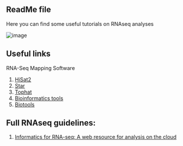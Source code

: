 ## ReadMe file

Here you can find some useful tutorials on RNAseq analyses

![image](https://user-images.githubusercontent.com/17006122/210064263-6d487b75-e7ec-4913-a367-6c46c1d3a88a.png)


## Useful links

RNA-Seq Mapping Software

1. [HiSat2](https://ccb.jhu.edu/software/hisat2/)
2. [Star](https://github.com/alexdobin/STAR)
3. [Tophat](http://tophat.cbcb.umd.edu/)
4. [Bioinformatics tools](https://bioinformaticshome.com/tools/msa/descriptions/Multi-LAGAN.html#gsc.tab=0)
5. [Biotools](https://services.healthtech.dtu.dk/?Seq2Logo-2.0)

## Full RNAseq guidelines:

1. [Informatics for RNA-seq: A web resource for analysis on the cloud](https://github.com/griffithlab/rnaseq_tutorial)
